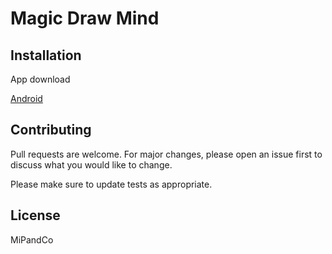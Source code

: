 # Magic Draw Mind

## Installation

App download

[Android](https://play.google.com/store/apps/details?id=com.mipandco.magicdrawmind)

## Contributing
Pull requests are welcome. For major changes, please open an issue first to discuss what you would like to change.

Please make sure to update tests as appropriate.

## License
MiPandCo
